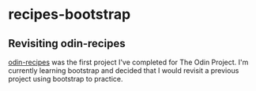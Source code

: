 # recipes-bootstrap

## Revisiting odin-recipes
[odin-recipes](https://github.com/mrespicio/odin-recipes) was the first project I've completed for The Odin Project. I'm currently learning bootstrap and decided that I would revisit a previous project using bootstrap to practice.

